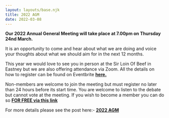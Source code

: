 ```yaml
---
layout: layouts/base.njk
title: 2022 AGM
date: 2022-03-08
---
```


**Our 2022 Annual General Meeting will take place at 7.00pm on Thursday 24nd March.**

It is an opportunity to come and hear about what we are doing and voice your thoughts about what we should aim for in the next 12 months.

This year we would love to see you in person at the Sir Loin Of Beef in Eastney but we are also offering attendance via Zoom. All the details on how to register can be found on Eventbrite **[here.](https://www.eventbrite.co.uk/e/2022-annual-general-meeting-tickets-291786720937)**

Non-members are welcome to join the meeting but must register no later than 24 hours before its start time. You are welcome to listen to the debate but cannot vote at the meeting. If you wish to become a member you can do so [**FOR FREE via this link**](https://www.pompeybug.co.uk/join/)

For more details please see the post here:- **[2022 AGM](https://www.pompeybug.co.uk/2022-agm/)**
